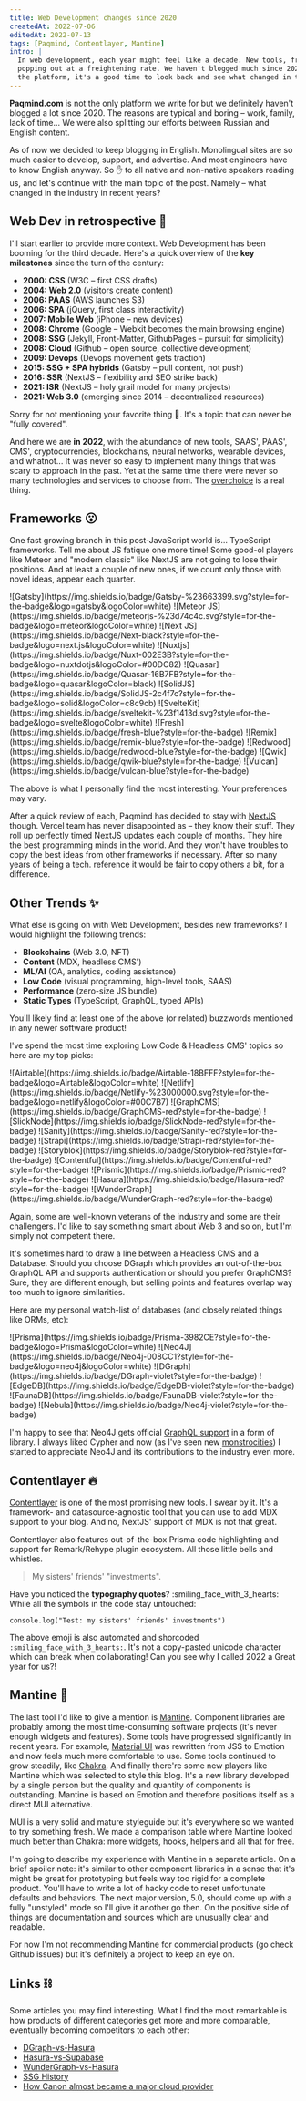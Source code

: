 ```yaml
---
title: Web Development changes since 2020
createdAt: 2022-07-06
editedAt: 2022-07-13
tags: [Paqmind, Contentlayer, Mantine]
intro: | 
  In web development, each year might feel like a decade. New tools, frameworks, services keep
  popping out at a freightening rate. We haven't blogged much since 2020, and now as we revive
  the platform, it's a good time to look back and see what changed in the industry over the past couple of years.
---
```


**Paqmind.com** is not the only platform we write for but we definitely haven't blogged a lot since 2020.
The reasons are typical and boring – work, family, lack of time... We were also splitting our efforts between
Russian and English content.

As of now we decided to keep blogging in English. Monolingual sites are so much easier to develop, support, 
and advertise. And most engineers have to know English anyway. So :raised_hand: to all native and non-native 
speakers reading us, and let's continue with the main topic of the post. Namely – what changed in 
the industry in recent years?

## Web Dev in retrospective :amphora:

I'll start earlier to provide more context. Web Development has been booming for the third decade. 
Here's a quick overview of the **key milestones** since the turn of the century:
- **2000: CSS** (W3C – first CSS drafts)
- **2004: Web 2.0** (visitors create content)
- **2006: PAAS** (AWS launches S3)
- **2006: SPA** (jQuery, first class interactivity)
- **2007: Mobile Web** (iPhone – new devices)
- **2008: Chrome** (Google – Webkit becomes the main browsing engine)
- **2008: SSG** (Jekyll, Front-Matter, GithubPages – pursuit for simplicity)
- **2008: Cloud** (Github – open source, collective development)
- **2009: Devops** (Devops movement gets traction)
- **2015: SSG + SPA hybrids** (Gatsby – pull content, not push)
- **2016: SSR** (NextJS – flexibility and SEO strike back)
- **2021: ISR** (NextJS – holy grail model for many projects)
- **2021: Web 3.0** (emerging since 2014 – decentralized resources)

Sorry for not mentioning your favorite thing :shrug:. It's a topic that can never be "fully covered".

And here we are **in 2022**, with the abundance of new tools, SAAS', PAAS', CMS', cryptocurrencies,
blockchains, neural networks, wearable devices, and whatnot... It was never so easy to implement many things that 
was scary to approach in the past. Yet at the same time there were never so many technologies 
and services to choose from. The [overchoice](https://en.wikipedia.org/wiki/Overchoice) is a real thing.

## Frameworks :open_mouth:

One fast growing branch in this post-JavaScript world is... TypeScript frameworks.
Tell me about JS fatique one more time! Some good-ol players like Meteor and "modern classic" like NextJS
are not going to lose their positions. And at least a couple of new ones, if we count only those with novel ideas, appear each quarter.

<Group my="1.5rem">
![Gatsby](https://img.shields.io/badge/Gatsby-%23663399.svg?style=for-the-badge&logo=gatsby&logoColor=white)
![Meteor JS](https://img.shields.io/badge/meteorjs-%23d74c4c.svg?style=for-the-badge&logo=meteor&logoColor=white)
![Next JS](https://img.shields.io/badge/Next-black?style=for-the-badge&logo=next.js&logoColor=white)
![Nuxtjs](https://img.shields.io/badge/Nuxt-002E3B?style=for-the-badge&logo=nuxtdotjs&logoColor=#00DC82)
![Quasar](https://img.shields.io/badge/Quasar-16B7FB?style=for-the-badge&logo=quasar&logoColor=black)
![SolidJS](https://img.shields.io/badge/SolidJS-2c4f7c?style=for-the-badge&logo=solid&logoColor=c8c9cb)
![SvelteKit](https://img.shields.io/badge/sveltekit-%23f1413d.svg?style=for-the-badge&logo=svelte&logoColor=white)
![Fresh](https://img.shields.io/badge/fresh-blue?style=for-the-badge)
![Remix](https://img.shields.io/badge/remix-blue?style=for-the-badge)
![Redwood](https://img.shields.io/badge/redwood-blue?style=for-the-badge)
![Qwik](https://img.shields.io/badge/qwik-blue?style=for-the-badge)
![Vulcan](https://img.shields.io/badge/vulcan-blue?style=for-the-badge)
</Group>

The above is what I personally find the most interesting. Your preferences may vary.

After a quick review of each, Paqmind has decided to stay with [NextJS](https://nextjs.org/blog) though. 
Vercel team has never disappointed as – they know their stuff. They roll up perfectly timed NextJS updates each couple of months. They hire the best 
programming minds in the world. And they won't have troubles to copy the best ideas from other frameworks
if necessary. After so many years of being a tech. reference it would be fair to copy others a bit,
for a difference.

## Other Trends :sparkles:

What else is going on with Web Development, besides new frameworks? I would highlight the following trends:
- **Blockchains** (Web 3.0, NFT)
- **Content** (MDX, headless CMS')
- **ML/AI** (QA, analytics, coding assistance)
- **Low Code** (visual programming, high-level tools, SAAS)
- **Performance** (zero-size JS bundle)
- **Static Types** (TypeScript, GraphQL, typed APIs)

You'll likely find at least one of the above (or related) buzzwords mentioned in any newer 
software product!

I've spend the most time exploring Low Code & Headless CMS' topics so here are my top picks:

<Group my="1.5rem">
![Airtable](https://img.shields.io/badge/Airtable-18BFFF?style=for-the-badge&logo=Airtable&logoColor=white)
![Netlify](https://img.shields.io/badge/Netlify-%23000000.svg?style=for-the-badge&logo=netlify&logoColor=#00C7B7)
![GraphCMS](https://img.shields.io/badge/GraphCMS-red?style=for-the-badge)
![SlickNode](https://img.shields.io/badge/SlickNode-red?style=for-the-badge)
![Sanity](https://img.shields.io/badge/Sanity-red?style=for-the-badge)
![Strapi](https://img.shields.io/badge/Strapi-red?style=for-the-badge)
![Storyblok](https://img.shields.io/badge/Storyblok-red?style=for-the-badge)
![Contentful](https://img.shields.io/badge/Contentful-red?style=for-the-badge)
![Prismic](https://img.shields.io/badge/Prismic-red?style=for-the-badge)
![Hasura](https://img.shields.io/badge/Hasura-red?style=for-the-badge)
![WunderGraph](https://img.shields.io/badge/WunderGraph-red?style=for-the-badge)
</Group>

Again, some are well-known veterans of the industry and some are their challengers. I'd like 
to say something smart about Web 3 and so on, but I'm simply not competent there.

It's sometimes hard to draw a line between a Headless CMS and a Database. Should you choose DGraph
which provides an out-of-the-box GraphQL API and supports authentication or should you prefer GraphCMS?
Sure, they are different enough, but selling points and features overlap way too much to ignore
similarities. 

Here are my personal watch-list of databases (and closely related things like ORMs, etc):

<Group my="1.5rem">
![Prisma](https://img.shields.io/badge/Prisma-3982CE?style=for-the-badge&logo=Prisma&logoColor=white)
![Neo4J](https://img.shields.io/badge/Neo4j-008CC1?style=for-the-badge&logo=neo4j&logoColor=white)
![DGraph](https://img.shields.io/badge/DGraph-violet?style=for-the-badge)
![EdgeDB](https://img.shields.io/badge/EdgeDB-violet?style=for-the-badge)
![FaunaDB](https://img.shields.io/badge/FaunaDB-violet?style=for-the-badge)
![Nebula](https://img.shields.io/badge/Neo4j-violet?style=for-the-badge)
</Group>

I'm happy to see that Neo4J gets official [GraphQL support](https://neo4j.com/developer/graphql/) in a form of library.
I always liked Cypher and now (as I've seen new [monstrocities](shttps://www.sanity.io/docs/groq-syntax))
I started to appreciate Neo4J and its contributions to the industry even more.

## Contentlayer :fire:

[Contentlayer](https://www.contentlayer.dev/) is one of the most promising new tools. I swear by it.
It's a framework- and datasource-agnostic tool that you can use to add MDX support to your blog. 
And no, NextJS' support of MDX is not that great.

Contentlayer also features out-of-the-box Prisma code highlighting and support for Remark/Rehype plugin ecosystem. 
All those little bells and whistles.

> My sisters' friends' "investments".

Have you noticed the **typography quotes**? :smiling_face_with_3_hearts:
While all the symbols in the code stay untouched:

```
console.log("Test: my sisters' friends' investments")
```

The above emoji is also automated and shorcoded `:smiling_face_with_3_hearts:`. It's not a copy-pasted
unicode character which can break when collaborating! Can you see why I called 2022 a Great year for us?!

## Mantine :lipstick:

The last tool I'd like to give a mention is [Mantine](https://mantine.dev/). Component libraries
are probably among the most time-consuming software projects (it's never enough widgets and features). 
Some tools have progressed significantly in recent years. For example, [Material UI](https://mui.com/) 
was rewritten from JSS to Emotion and now feels much more comfortable to use. Some tools continued to 
grow steadily, like [Chakra](https://chakra-ui.com/). And finally there're some new players like Mantine
which was selected to style this blog. It's a new library developed by a single person but the quality 
and quantity of components is outstanding. Mantine is based on Emotion and therefore positions itself 
as a direct MUI alternative.

MUI is a very solid and mature styleguide but it's everywhere so we wanted to try something fresh.
We made a comparison table where Mantine looked much better than Chakra: more widgets, hooks, helpers
and all that for free. 

I'm going to describe my experience with Mantine in a separate article. On a brief spoiler note:
it's similar to other component libraries in a sense that it's might be great for prototyping but 
feels way too rigid for a complete product. You'll have to write a lot of hacky code to reset unfortunate
defaults and behaviors. The next major version, 5.0, should come up with a fully "unstyled" mode 
so I'll give it another go then. On the positive side of things are documentation and sources which 
are unusually clear and readable.

For now I'm not recommending Mantine for commercial products (go check Github issues) but it's 
definitely a project to keep an eye on.

## Links :chains:

Some articles you may find interesting. What I find the most remarkable is how products of different
categories get more and more comparable, eventually becoming competitors to each other:

- [DGraph-vs-Hasura](https://dgraph.io/compare-graphql/)
- [Hasura-vs-Supabase](https://www.adservio.fr/post/hasura-vs-supabase#:~:text=By%20far%2C%20the%20biggest%20difference,who%20want%20to%20use%20it.)
- [WunderGraph-vs-Hasura](https://wundergraph.com/docs/overview/comparison/vs_hasura)
- [SSG History](https://cloudcannon.com/blog/ssg-history-1-before-jekyll/)
- [How Canon almost became a major cloud provider](https://blog.porter.run/history-of-paas-how-canon-almost-became-a-major-cloud-provider/)

